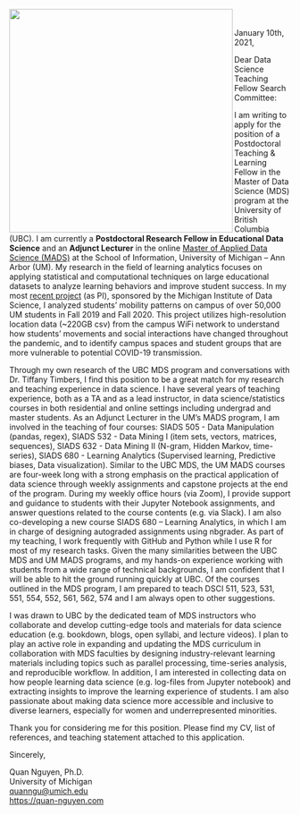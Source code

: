 <img src="https://brand.umich.edu/assets/brand/style-guide/logo-guidelines/U-M_Logo-Horizontal-Hex.png" width="400" align="left"/><br>    
January 10th, 2021,

Dear Data Science Teaching Fellow Search Committee:

I am writing to apply for the position of a Postdoctoral Teaching & Learning Fellow in the Master of Data Science (MDS) program at the University of British Columbia (UBC). I am currently a **Postdoctoral Research Fellow in Educational Data Science** and an **Adjunct Lecturer** in the online [Master of Applied Data Science (MADS)](https://www.si.umich.edu/programs/master-applied-data-science-online) at the School of Information, University of Michigan – Ann Arbor (UM). My research in the field of learning analytics focuses on applying statistical and computational techniques on large educational datasets to analyze learning behaviors and improve student success. In my most [recent project](https://midas.umich.edu/covid19-pods-grants-nguyen-brooks-romero/) (as PI), sponsored by the Michigan Institute of Data Science, I analyzed students’ mobility patterns on campus of over 50,000 UM students in Fall 2019 and Fall 2020. This project utilizes high-resolution location data (~220GB csv) from the campus WiFi network to understand how students’ movements and social interactions have changed throughout the pandemic, and to identify campus spaces and student groups that are more vulnerable to potential COVID-19 transmission.  

Through my own research of the UBC MDS program and conversations with Dr. Tiffany Timbers, I find this position to be a great match for my research and teaching experience in data science. I have several years of teaching experience, both as a TA and as a lead instructor, in data science/statistics courses in both residential and online settings including undergrad and master students. As an Adjunct Lecturer in the UM’s MADS program, I am involved in the teaching of four courses: SIADS 505 - Data Manipulation (pandas, regex), SIADS 532 - Data Mining I (item sets, vectors, matrices, sequences), SIADS 632 - Data Mining II (N-gram, Hidden Markov, time-series), SIADS 680 - Learning Analytics (Supervised learning, Predictive biases, Data visualization). Similar to the UBC MDS, the UM MADS courses are four-week long with a strong emphasis on the practical application of data science through weekly assignments and capstone projects at the end of the program. During my weekly office hours (via Zoom), I provide support and guidance to students with their Jupyter Notebook assignments, and answer questions related to the course contents (e.g. via Slack). I am also co-developing a new course SIADS 680 – Learning Analytics, in which I am in charge of designing autograded assignments using nbgrader. As part of my teaching, I work frequently with GitHub and Python while I use R for most of my research tasks. Given the many similarities between the UBC MDS and UM MADS programs, and my hands-on experience working with students from a wide range of technical backgrounds, I am confident that I will be able to hit the ground running quickly at UBC. Of the courses outlined in the MDS program, I am prepared to teach DSCI 511, 523, 531, 551, 554, 552, 561, 562, 574 and I am always open to other suggestions. 

I was drawn to UBC by the dedicated team of MDS instructors who collaborate and develop cutting-edge tools and materials for data science education (e.g. bookdown, blogs, open syllabi, and lecture videos). I plan to play an active role in expanding and updating the MDS curriculum in collaboration with MDS faculties by designing industry-relevant learning materials including topics such as parallel processing, time-series analysis, and reproducible workflow. In addition, I am interested in collecting data on how people learning data science (e.g. log-files from Jupyter notebook) and extracting insights to improve the learning experience of students. I am also passionate about making data science more accessible and inclusive to diverse learners, especially for women and underrepresented minorities.

Thank you for considering me for this position. 
Please find my CV, list of references, and teaching statement attached to this application. 

Sincerely,
 
Quan Nguyen, Ph.D.  
University of Michigan  
quanngu@umich.edu  
https://quan-nguyen.com  


